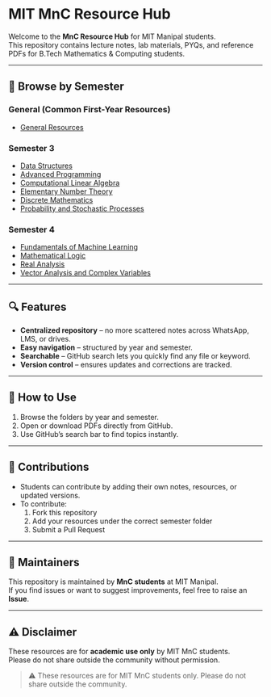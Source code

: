 # MIT MnC Resource Hub

Welcome to the **MnC Resource Hub** for MIT Manipal students.  
This repository contains lecture notes, lab materials, PYQs, and reference PDFs for B.Tech Mathematics & Computing students.

---

## 📂 Browse by Semester

### General (Common First-Year Resources)
- [General Resources](General/)

### Semester 3
- [Data Structures](./3rd%20Semester/CSS%202101-Data%20Structures/)
- [Advanced Programming](3rd%20Semester/CSS%202130-Advanced%20Programming/)
- [Computational Linear Algebra](3rd%20Semester/MAT%202135-Computational%20Linear%20Algebra/)
- [Elementary Number Theory](3rd%20Semester/MAT%202137-Elementary%20Number%20Theory/)
- [Discrete Mathematics](3rd%20Semester/MAT%202138-Discrete%20Mathematics/)
- [Probability and Stochastic Processes](3rd%20Semester/MAT%202134-Probability%20and%20Stochastic%20Processes/)

### Semester 4
- [Fundamentals of Machine Learning](4th%20Semester/Fundamentals%20of%20Machine%20Learning/)
- [Mathematical Logic](4th%20Semester/Mathematical%20Logic/)
- [Real Analysis](4th%20Semester/Real%20Analysis/)
- [Vector Analysis and Complex Variables](4th%20Semester/Vector%20Analysis%20and%20Complex%20Variables/)


---

## 🔍 Features
- **Centralized repository** – no more scattered notes across WhatsApp, LMS, or drives.  
- **Easy navigation** – structured by year and semester.  
- **Searchable** – GitHub search lets you quickly find any file or keyword.  
- **Version control** – ensures updates and corrections are tracked.  

---

## 🚀 How to Use
1. Browse the folders by year and semester.  
2. Open or download PDFs directly from GitHub.  
3. Use GitHub’s search bar to find topics instantly.  

---

## 🤝 Contributions
- Students can contribute by adding their own notes, resources, or updated versions.  
- To contribute:  
  1. Fork this repository  
  2. Add your resources under the correct semester folder  
  3. Submit a Pull Request  

---

## 📧 Maintainers
This repository is maintained by **MnC students** at MIT Manipal.  
If you find issues or want to suggest improvements, feel free to raise an **Issue**.  

---

## ⚠️ Disclaimer
These resources are for **academic use only** by MIT MnC students.  
Please do not share outside the community without permission.  

> ⚠️ These resources are for MIT MnC students only. Please do not share outside the community.
